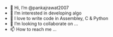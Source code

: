 - 👋 Hi, I’m @pankajrawat2007
- 👀 I’m interested in developing algo 
- 🌱 I love to write code in Assembley, C & Python
- 💞️ I’m looking to collaborate on ...
- 📫 How to reach me ...

<!---
pankajrawat2007/pankajrawat2007 is a ✨ special ✨ repository because its `README.md` (this file) appears on your GitHub profile.
You can click the Preview link to take a look at your changes.
--->
